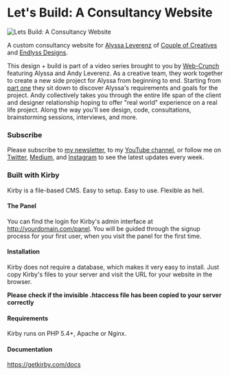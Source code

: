 # Let's Build: A Consultancy Website
![Lets Build: A Consultancy Website](http://web-crunch.com/wp-content/uploads/2017/05/Let-Build-A-Consultancy-Website-Feature.jpg)

A custom consultancy website for [Alyssa Leverenz](http://twitter.com/endlyssdesigns) of [Couple of Creatives](https://coupleofcreatives.com) and [Endlyss Designs](http://endlyssdesigns.com).

This design + build is part of a video series brought to you by [Web-Crunch](https://web-crunch.com) featuring Alyssa and Andy Leverenz. As a creative team, they work together to create a new side project for Alyssa from beginning to end. Starting from [part one](https://web-crunch.com/lets-build-consultancy-website-part-1/) they sit down to discover Alyssa's requirements and goals for the project. Andy collectively takes you through the entire life span of the client and designer relationship hoping to offer "real world" experience on a real life project. Along the way you'll see design, code, consultations, brainstorming sessions, interviews, and more. 

### Subscribe
Please subscribe to [my newsletter](https://web-crunch.com/subscribe), to my [YouTube channel](https://youtube.com/c/webcrunch), or follow me on [Twitter](https://twitter.com/webcrunchblog), [Medium](https://medium.com/@webcrunchblog), and [Instagram](https://instagram.com/webcrunchblog) to see the latest updates every week. 

### Built with Kirby

Kirby is a file-based CMS.
Easy to setup. Easy to use. Flexible as hell.

#### The Panel

You can find the login for Kirby's admin interface at
http://yourdomain.com/panel. You will be guided through the signup
process for your first user, when you visit the panel
for the first time.

#### Installation

Kirby does not require a database, which makes it very easy to
install. Just copy Kirby's files to your server and visit the
URL for your website in the browser.

**Please check if the invisible .htaccess file has been
copied to your server correctly**

#### Requirements

Kirby runs on PHP 5.4+, Apache or Nginx.


#### Documentation

<https://getkirby.com/docs>

